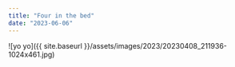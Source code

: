 ```yaml
---
title: "Four in the bed"
date: "2023-06-06"
---
```


![yo yo]({{ site.baseurl }}/assets/images/2023/20230408_211936-1024x461.jpg)
